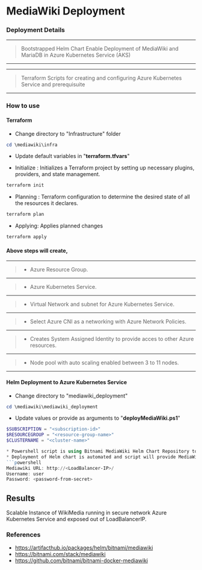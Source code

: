 # MediaWiki Deployment

### Deployment Details

***
> Bootstrapped Helm Chart Enable Deployment of MediaWiki and MariaDB in Azure Kubernetes Service (AKS)
***

***
> Terraform Scripts for creating and configuring Azure Kubernetes Service and prerequisuite
***

### How to use

#### Terraform

* Change directory to "Infrastructure" folder
```powershell
cd \mediawiki\infra
```
* Update default variables in "**terraform.tfvars**"

* Initialize : Initializes a Terraform project by setting up necessary plugins, providers, and state management.
```powershell
terraform init
```
* Planning : Terraform configuration to determine the desired state of all the resources it declares.
```powershell
terraform plan
```
* Applying: Applies planned changes 
```powershell
terraform apply
```
#### Above steps will create,
***
>  * Azure Resource Group.
***
>  * Azure Kubernetes Service.
***
>  * Virtual Network and subnet for Azure Kubernetes Service.

***
>  * Select Azure CNI as a networking with Azure Network Policies.
***
>  * Creates System Assigned Identity to provide acces to other Azure resources.
***
>  * Node pool with auto scaling enabled between 3 to 11 nodes.
***

#### Helm Deployment to Azure Kubernetes Service
* Change directory to "mediawiki_deployment"
```powershell
cd \mediawiki\mediawiki_deployment
```
* Update values or provide as arguments to "**deployMediaWiki.ps1**"
```powershell
$SUBSCRIPTION = "<subscription-id>"
$RESOURCEGROUP = "<resource-group-name>"
$CLUSTERNAME = "<cluster-name>"

* Powershell script is using Bitnami MediaWiki Helm Chart Repository to deploy MediaWiki and MariaDb.
* Deployment of Helm chart is automated and script will provide MediaWiki URL, Username and Password in following format.
```powershell
Mediawiki URL: http://<LoadBalancer-IP>/
Username: user
Password: <password-from-secret>
```
## Results
Scalable Instance of WikiMedia running in secure network Azure Kubernetes Service and exposed out of LoadBalancerIP.

### References 
* https://artifacthub.io/packages/helm/bitnami/mediawiki
* https://bitnami.com/stack/mediawiki
* https://github.com/bitnami/bitnami-docker-mediawiki
